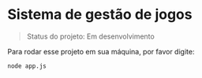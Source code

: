 # Sistema de gestão de jogos

> Status do projeto: Em desenvolvimento 

Para rodar esse projeto em sua máquina, por favor digite:

```
node app.js
````
